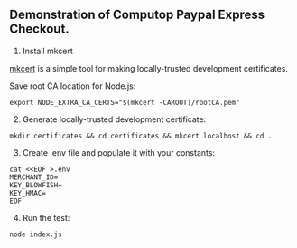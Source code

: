 ## Demonstration of Computop Paypal Express Checkout.

1. Install mkcert

[mkcert](https://github.com/FiloSottile/mkcert) is a simple tool for making locally-trusted development certificates.

Save root CA location for Node.js:
```shell
export NODE_EXTRA_CA_CERTS="$(mkcert -CAROOT)/rootCA.pem"
```
2. Generate locally-trusted development certificate:
```shell
mkdir certificates && cd certificates && mkcert localhost && cd ..
```
3. Create .env file and populate it with your constants:
```shell
cat <<EOF >.env
MERCHANT_ID=
KEY_BLOWFISH=
KEY_HMAC=
EOF
```
4. Run the test:
```shell
node index.js
```
